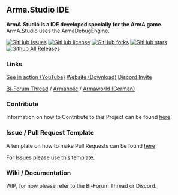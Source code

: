 ## Arma.Studio IDE
__ArmA.Studio is a IDE developed specially for the ArmA game.__
ArmA.Studio uses the [ArmaDebugEngine](https://github.com/dedmen/ArmaDebugEngine).

[![GitHub issues](https://img.shields.io/github/issues/X39/ArmA.Studio.svg)](https://github.com/X39/ArmA.Studio/issues) [![GitHub license](https://img.shields.io/badge/license-MIT-blue.svg)](https://raw.githubusercontent.com/X39/ArmA.Studio/master/LICENSE) [![GitHub forks](https://img.shields.io/github/forks/X39/ArmA.Studio.svg)](https://github.com/X39/ArmA.Studio/network) [![GitHub stars](https://img.shields.io/github/stars/X39/ArmA.Studio.svg)](https://github.com/X39/ArmA.Studio/stargazers) [![Github All Releases](https://img.shields.io/github/downloads/X39/ArmA.Studio/total.svg)](https://github.com/X39/ArmA.Studio/releases)

### Links

[See in action (YouTube)](https://youtu.be/pd-2WQzoG48)
[Website (Download)](https://x39.io/projects?project=ArmA.Studio)
[Discord Invite](https://discord.gg/RRaPyb9)

[Bi-Forum Thread](https://forums.bistudio.com/forums/topic/203020-armastudio-the-open-source-community-made-ide-for-arma/) / [Armaholic](http://www.armaholic.com/page.php?id=32550) / [Armaworld (German)](https://armaworld.de/index.php?thread/2838-alpha-arma-studio-die-community-made-opensource-ide-f%C3%BCr-arma/)

### Contribute

Information on how to Contribute to this Project can be found [here](https://github.com/X39/ArmA.Studio/blob/master/CONTRIBUTING.md).

### Issue / Pull Request Template

A template on how to make Pull Requests can be found [here](https://github.com/X39/ArmA.Studio/blob/master/PULL_REQUEST_TEMPLATE.md)

For Issues please use [this](https://github.com/X39/ArmA.Studio/blob/master/ISSUE_TEMPLATE.md) template.

### Wiki / Documentation

WIP, for now please refer to the Bi-Forum Thread or Discord.
